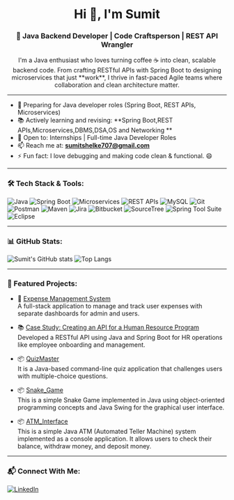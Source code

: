 <h1 align="center">Hi 👋, I'm Sumit</h1>
<h3 align="center">🚀 Java Backend Developer | Code Craftsperson | REST API Wrangler</h3>

<p align="center">
    I'm a Java enthusiast who loves turning coffee ☕ into clean, scalable backend code. 
    From crafting RESTful APIs with Spring Boot to designing microservices that just **work**, 
    I thrive in fast-paced Agile teams where collaboration and clean architecture matter.
</p>

---

- 🎯 Preparing for Java developer roles (Spring Boot, REST APIs, Microservices)
- 📚 Actively learning and revising: **Spring Boot,REST APIs,Microservices,DBMS,DSA,OS and Networking **
- 💼 Open to: Internships | Full-time Java Developer Roles
- 📫 Reach me at: **sumitshelke707@gmail.com**
- ⚡ Fun fact: I love debugging and making code clean & functional. 😄

---

### 🛠️ Tech Stack & Tools:

![Java](https://img.shields.io/badge/Java-ED8B00?style=for-the-badge&logo=java&logoColor=white)
![Spring Boot](https://img.shields.io/badge/Spring%20Boot-6DB33F?style=for-the-badge&logo=spring-boot&logoColor=white)
![Microservices](https://img.shields.io/badge/Microservices-4EA94B?style=for-the-badge&logo=appveyor&logoColor=white)
![REST APIs](https://img.shields.io/badge/REST%20APIs-FF6F61?style=for-the-badge&logo=apachespark&logoColor=white)
![MySQL](https://img.shields.io/badge/MySQL-00758F?style=for-the-badge&logo=mysql&logoColor=white)
![Git](https://img.shields.io/badge/Git-F05032?style=for-the-badge&logo=git&logoColor=white)
![Postman](https://img.shields.io/badge/Postman-FF6C37?style=for-the-badge&logo=postman&logoColor=white)
![Maven](https://img.shields.io/badge/Maven-C71A36?style=for-the-badge&logo=apachemaven&logoColor=white)
![Jira](https://img.shields.io/badge/Jira-0052CC?style=for-the-badge&logo=jira&logoColor=white)
![Bitbucket](https://img.shields.io/badge/Bitbucket-darkblue?style=for-the-badge&logo=bitbucket&logoColor=white)
![SourceTree](https://img.shields.io/badge/SourceTree-0052CC?style=for-the-badge&logo=sourcetree&logoColor=white)
![Spring Tool Suite](https://img.shields.io/badge/Spring%20Tool%20Suite-6DB33F?style=for-the-badge&logo=spring&logoColor=white)
![Eclipse](https://img.shields.io/badge/Eclipse-2C2255?style=for-the-badge&logo=eclipse&logoColor=white)


---

### 📊 GitHub Stats:
![Sumit's GitHub stats](https://github-readme-stats.vercel.app/api?username=sumit70707&show_icons=true&theme=github_dark)
![Top Langs](https://github-readme-stats.vercel.app/api/top-langs/?username=sumit70707&layout=compact&theme=github_dark)

---

### 🚀 Featured Projects:
- 🧾 [Expense Management System](https://github.com/sumit70707/Expense_Management_System)  
  A full-stack application to manage and track user expenses with separate dashboards for admin and users.

- 📚 [Case Study: Creating an API for a Human Resource Program](https://github.com/sumit70707/Creating-an-API-for-a-Human-Resource-Program)  
  Developed a RESTful API using Java and Spring Boot for HR operations like employee onboarding and management.

- 📦 [QuizMaster](https://github.com/sumit70707/QuizMaster)  
  It is a Java-based command-line quiz application that challenges users with multiple-choice questions.

- 📦 [Snake_Game](https://github.com/sumit70707/Snake_Game)  
  This is a simple Snake Game implemented in Java using object-oriented programming concepts and Java Swing for the graphical user interface.

- 📦 [ATM_Interface](https://github.com/sumit70707/ATM_Interface)  
  This is a simple Java ATM (Automated Teller Machine) system implemented as a console application. It allows users to check their balance, withdraw money, and deposit money.
  

---

### 📬 Connect With Me:
[![LinkedIn](https://img.shields.io/badge/LinkedIn-blue?style=for-the-badge&logo=linkedin)](https://www.linkedin.com/in/sumit-shelke/)
